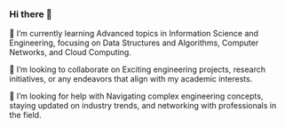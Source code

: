 ### Hi there 👋
🌱 I’m currently learning Advanced topics in Information Science and Engineering, focusing on Data Structures and Algorithms, Computer Networks, and Cloud Computing.

👯 I’m looking to collaborate on Exciting engineering projects, research initiatives, or any endeavors that align with my academic interests.

🤔 I’m looking for help with Navigating complex engineering concepts, staying updated on industry trends, and networking with professionals in the field.
<!--
**Tanishaaaaaaa/Tanishaaaaaaa** is a ✨ _special_ ✨ repository because its `README.md` (this file) appears on your GitHub profile.

[![Tanisha's GitHub stats](https://github-readme-stats.vercel.app/api?username=Tanishaaaaaaa&show_icons=true&theme=radical)
